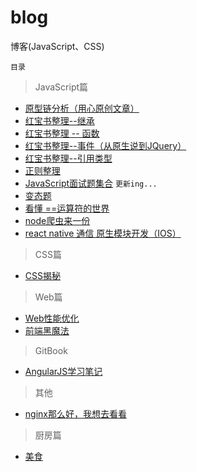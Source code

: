 # blog
博客(JavaScript、CSS)


`目录`

> JavaScript篇

  - [原型链分析（用心原创文章）](https://github.com/zgfang1993/blog/issues/1) 
  - [红宝书整理--继承](https://github.com/zgfang1993/blog/issues/16) 
  - [红宝书整理 -- 函数](https://github.com/zgfang1993/blog/issues/15) 
  - [红宝书整理--事件（从原生说到JQuery）](https://github.com/zgfang1993/blog/issues/14)  
  - [红宝书整理--引用类型](https://github.com/zgfang1993/blog/issues/11)  
  - [正则整理](https://github.com/zgfang1993/blog/issues/2)  
  - [JavaScript面试题集合](https://github.com/zgfang1993/blog/issues/6) `更新ing...`
  - [变态题](https://github.com/zgfang1993/blog/issues/13)
  - [看懂 ==运算符的世界](https://github.com/zgfang1993/blog/issues/19)
  - [node爬虫来一份](https://github.com/zgfang1993/blog/issues/24)
  - [react native 通信 原生模块开发（IOS）](https://github.com/zgfang1993/blog/issues/23)
  
> CSS篇

  - [CSS揭秘](https://github.com/zgfang1993/blog/issues/4) 

> Web篇

  - [Web性能优化](https://github.com/zgfang1993/blog/issues/5) 
  - [前端黑魔法](https://github.com/zgfang1993/blog/issues/7) 
  
> GitBook

  - [AngularJS学习笔记](https://zgfang1993.gitbooks.io/angularjs/content/angularserviceintroduce_md.html)

> 其他

- [nginx那么好，我想去看看](https://github.com/zgfang1993/blog/issues/27)

> 厨房篇

  - [美食](https://github.com/zgfang1993/blog/issues/8)  
